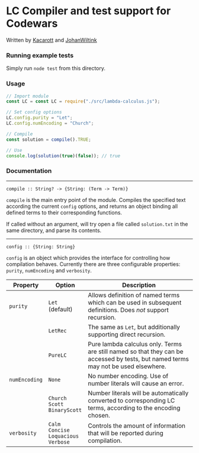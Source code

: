 # LC Compiler and test support for Codewars

Written by [Kacarott](https://github.com/Kacarott) and [JohanWiltink](https://github.com/JohanWiltink)


### Running example tests

Simply run `node test` from this directory.

### Usage

```javascript
// Import module
const LC = const LC = require("./src/lambda-calculus.js");

// Set config options
LC.config.purity = "Let";
LC.config.numEncoding = "Church";

// Compile
const solution = compile().TRUE;

// Use
console.log(solution(true)(false)); // true
```

### Documentation


---

`compile :: String? -> {String: (Term -> Term)}`

`compile` is the main entry point of the module. Compiles the specified text according the current `config` options, and returns an object binding all defined terms to their corresponding functions.

If called without an argument, will try open a file called `solution.txt` in the same directory, and parse its contents.


---

`config :: {String: String}`

`config` is an object which provides the interface for controlling how compilation behaves. Currently there are three configurable properties: `purity`, `numEncoding` and `verbosity`.

| Property | Option | Description |
| -------- | ---- | ---- |
| `purity` | `Let` (default) | Allows definition of named terms which can be used in subsequent definitions. Does *not* support recursion. |
|  | `LetRec` | The same as `Let`, but additionally supporting direct recursion. |
|  | `PureLC` | Pure lambda calculus only. Terms are still named so that they can be accessed by tests, but named terms may not be used elsewhere. |
| `numEncoding` | `None` | No number encoding. Use of number literals will cause an error. |
|  | `Church`<br>`Scott`<br>`BinaryScott` | Number literals will be automatically converted to corresponding LC terms, according to the encoding chosen. |
| `verbosity` | `Calm`<br>`Concise`<br>`Loquacious`<br>`Verbose` | Controls the amount of information that will be reported during compilation. |
